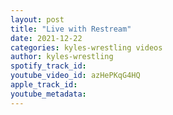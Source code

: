 ```yaml
---
layout: post
title: "Live with Restream"
date: 2021-12-22
categories: kyles-wrestling videos
author: kyles-wrestling
spotify_track_id: 
youtube_video_id: azHePKqG4HQ
apple_track_id: 
youtube_metadata: 
---
```


